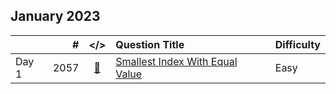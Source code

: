 ## January 2023

||#|</>|Question Title|Difficulty|
|:--|--:|:-:|:--|:--|
|Day 1|2057|[📎](../src/q_2051_2100/q2057.cc)|[Smallest Index With Equal Value](https://leetcode.com/problems/smallest-index-with-equal-value/)|Easy|

